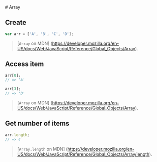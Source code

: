 # Array

## Create

```js
var arr = ['A', 'B', 'C', 'D'];
```

> [`Array` on MDN]
(https://developer.mozilla.org/en-US/docs/Web/JavaScript/Reference/Global_Objects/Array).

## Access item

```js
arr[0];
// => 'A'

arr[3];
// => 'D'
```

> [`Array` on MDN]
(https://developer.mozilla.org/en-US/docs/Web/JavaScript/Reference/Global_Objects/Array).

## Get number of items

```js
arr.length;
// => 4
```

> [`Array.length` on MDN]
(https://developer.mozilla.org/en-US/docs/Web/JavaScript/Reference/Global_Objects/Array/length).
